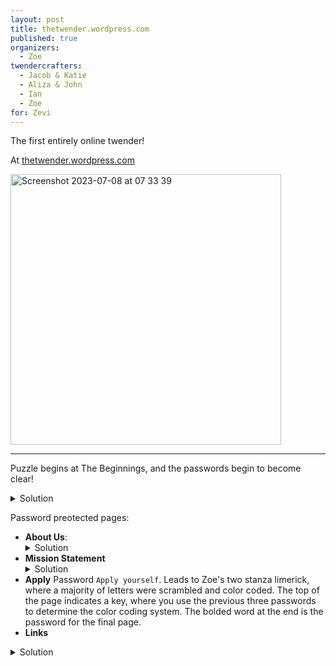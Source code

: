 ```yaml
---
layout: post
title: thetwender.wordpress.com
published: true 
organizers: 
  - Zoe
twendercrafters:
  - Jacob & Katie
  - Aliza & John
  - Ian
  - Zoe
for: Zevi
---
```


The first entirely online twender!

At [thetwender.wordpress.com](http://thetwender.wordpress.com)

<img width="433" alt="Screenshot 2023-07-08 at 07 33 39" src="https://github.com/twenders/twenders/assets/5202957/4649510e-90c2-4a02-9a87-bc67bb32f44d">

---

Puzzle begins at The Beginnings, and the passwords begin to become clear!
<details><summary>Solution</summary>
    No password.
    Begins with Jacob and Katie's puzzle, a three-page letter/story related to noses and bagels as written by a dog. Images of Zev have text overlaid with letters missing. The text also leads to the Quotations page, in which the quotes related to bagels or noses provide letters to the password.
  </details>
  
Password preotected pages:
- **About Us**:
  <details><summary>Solution</summary>
    Password <code>About Us</code>.
    Leads to Aliza and John's puzzle, <a href="https://docs.google.com/spreadsheets/d/1Wqk3sNVY8RTRLGo3k5S2_m-68sf6sTZoeYYF_a1ww3g/edit">Bagel Journey</a> a text-based adventure game implemented in Google Sheets. 
  </details>
- **Mission Statement**
  <details><summary>Solution</summary>
    Password <code>MISSION ACCEPTED</code>.
    Leads to Ian and Jasmine's puzzle, a page of Lorem Ipsum where individual letters colored slightly differently. Decoding the hex codes of each color in ascii, thinking of each hex code as three two-digit groups, resulted in the password. Includes snarky Easter Egg if you look at the source code.
  </details>
- **Apply**
  Password <code>Apply yourself</code>.
    Leads to Zoe's two stanza limerick, where a majority of letters were scrambled and color coded. The top of the page indicates a key, where you use the previous three passwords to determine the color coding system. The bolded word at the end is the password for the final page.
  </details>
- **Links**
 <details><summary>Solution</summary>
    Password <code>BHooveZ</code>.
    Leads to the final page, which is an image of a letter of recommendation for Zev, from Zoe (certified judge of character).
